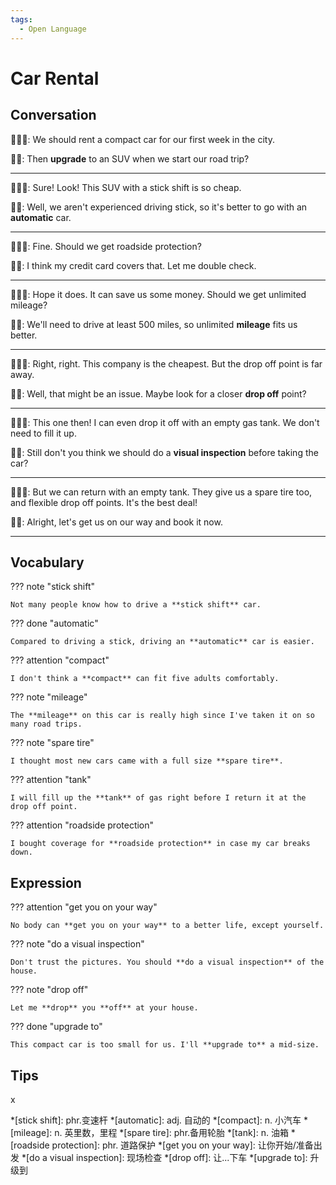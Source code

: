 ```yaml
---
tags:
  - Open Language
---
```

# Car Rental

## Conversation

👨🏻‍💼: We should rent a compact car for our first week in the city.

🦸‍♂️: Then **upgrade** to an SUV when we start our road trip?

---

👨🏻‍💼: Sure! Look! This SUV with a stick shift is so cheap.

🦸‍♂️: Well, we aren't experienced driving stick, so it's better to go with an **automatic** car.

---

👨🏻‍💼: Fine. Should we get roadside protection?

🦸‍♂️: I think my credit card covers that. Let me double check.

---

👨🏻‍💼: Hope it does. It can save us some money. Should we get unlimited mileage?

🦸‍♂️: We'll need to drive at least 500 miles, so unlimited **mileage** fits us better.

---

👨🏻‍💼: Right, right. This company is the cheapest. But the drop off point is far away.

🦸‍♂️: Well, that might be an issue. Maybe look for a closer **drop off** point?

---

👨🏻‍💼: This one then! I can even drop it off with an empty gas tank. We don't need to fill it up.

🦸‍♂️: Still don't you think we should do a **visual inspection** before taking the car?

---

👨🏻‍💼: But we can return with an empty tank. They give us a spare tire too, and flexible drop off points. It's the best deal!

🦸‍♂️: Alright, let's get us on our way and book it now.

---

## Vocabulary

??? note "stick shift"

    Not many people know how to drive a **stick shift** car.

??? done "automatic"

    Compared to driving a stick, driving an **automatic** car is easier.

??? attention "compact"

    I don't think a **compact** can fit five adults comfortably.

??? note "mileage"

    The **mileage** on this car is really high since I've taken it on so many road trips.

??? note "spare tire"

    I thought most new cars came with a full size **spare tire**.

??? attention "tank"

    I will fill up the **tank** of gas right before I return it at the drop off point.

??? attention "roadside protection"

    I bought coverage for **roadside protection** in case my car breaks down.

## Expression

??? attention "get you on your way"

    No body can **get you on your way** to a better life, except yourself.

??? note "do a visual inspection"

    Don't trust the pictures. You should **do a visual inspection** of the house.

??? note "drop off"

    Let me **drop** you **off** at your house.

??? done "upgrade to"

    This compact car is too small for us. I'll **upgrade to** a mid-size.

## Tips

x

*[stick shift]: phr.变速杆
*[automatic]: adj. 自动的
*[compact]: n. 小汽车
*[mileage]: n. 英里数，里程
*[spare tire]: phr.备用轮胎
*[tank]: n. 油箱
*[roadside protection]: phr. 道路保护
*[get you on your way]: 让你开始/准备出发
*[do a visual inspection]: 现场检查
*[drop off]: 让...下车
*[upgrade to]: 升级到
